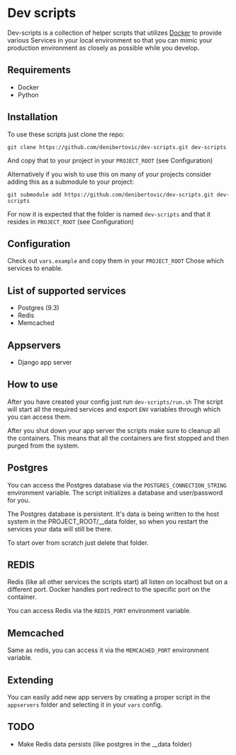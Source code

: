 # Dev scripts


Dev-scripts is a collection of helper scripts that utilizes [Docker](http://www.docker.io/)
to provide various Services in your local environment so that you can mimic your production
environment as closely as possible while you develop.


## Requirements

* Docker
* Python


## Installation

To use these scripts just clone the repo:

    git clone https://github.com/denibertovic/dev-scripts.git dev-scripts

And copy that to your project in your `PROJECT_ROOT` (see Configuration)

Alternatively if you wish to use this on many of your projects consider adding this
as a submodule to your project:

    git submodule add https://github.com/denibertovic/dev-scripts.git dev-scripts

For now it is expected that the folder is named `dev-scripts` and that it resides in `PROJECT_ROOT` (see Configuration)


## Configuration

Check out `vars.example` and copy them in your `PROJECT_ROOT`
Chose which services to enable.


## List of supported services

* Postgres (9.3)
* Redis
* Memcached


## Appservers

* Django app server


## How to use

After you have created your config just run `dev-scripts/run.sh`
The script will start all the required services and export `ENV` variables through which you can
access them.

After you shut down your app server the scripts make sure to cleanup all the containers. This means that 
all the containers are first stopped and then purged from the system.


## Postgres

You can access the Postgres database via the `POSTGRES_CONNECTION_STRING` environment variable.
The script initializes a database and user/password for you.

The Postgres database is persistent. It's data is being written to the host system in the PROJECT_ROOT/__data
folder, so when you restart the services your data will still be there.

To start over from scratch just delete that folder.


## REDIS

Redis (like all other services the scripts start) all listen on localhost but on a different port. Docker handles
port redirect to the specific port on the container.

You can access Redis via the `REDIS_PORT` environment variable.


## Memcached

Same as redis, you can access it via the `MEMCACHED_PORT` environment variable.


## Extending

You can easily add new app servers by creating a proper script in the `appservers` folder and
selecting it in your `vars` config.


## TODO

* Make Redis data persists (like postgres in the __data folder)
